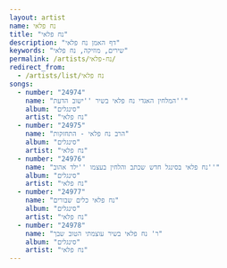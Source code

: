 ```yaml
---
layout: artist
name: נח פלאי
title: "נח פלאי"
description: "דף האמן נח פלאי"
keywords: "שירים, מוזיקה, נח פלאי"
permalink: /artists/נח-פלאי/
redirect_from:
  - /artists/list/נח פלאי
songs:
  - number: "24974"
    name: "המלחין האגדי נח פלאי בשיר ''ישוב הדעת''"
    album: "סינגלים"
    artist: "נח פלאי"
  - number: "24975"
    name: "הרב נח פלאי - התחזקות"
    album: "סינגלים"
    artist: "נח פלאי"
  - number: "24976"
    name: "נח פלאי בסינגל חדש שכתב והלחין בעצמו ''ילד אהוב''"
    album: "סינגלים"
    artist: "נח פלאי"
  - number: "24977"
    name: "נח פלאי כלים שבורים"
    album: "סינגלים"
    artist: "נח פלאי"
  - number: "24978"
    name: "ר' נח פלאי בשיר עוצמתי הטוב שבך"
    album: "סינגלים"
    artist: "נח פלאי"
---
```

